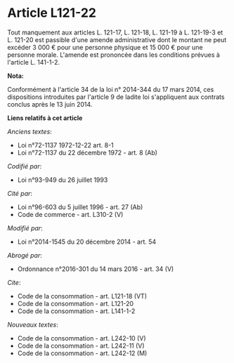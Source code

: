 # Article L121-22

Tout manquement aux articles L. 121-17, L. 121-18, L. 121-19 à L. 121-19-3 et L. 121-20 est passible d'une amende
administrative dont le montant ne peut excéder 3 000 € pour une personne physique et 15 000 € pour une personne morale.
L'amende est prononcée dans les conditions prévues à l'article L. 141-1-2.

**Nota:**

Conformément à l'article 34 de la loi n° 2014-344 du 17 mars 2014, ces dispositions introduites par l'article 9 de ladite loi
s'appliquent aux contrats conclus après le 13 juin 2014.

**Liens relatifs à cet article**

_Anciens textes_:

  - Loi n°72-1137 1972-12-22 art. 8-1
  - Loi n°72-1137 du 22 décembre 1972 - art. 8 (Ab)

_Codifié par_:

  - Loi n°93-949 du 26 juillet 1993

_Cité par_:

  - Loi n°96-603 du 5 juillet 1996 - art. 27 (Ab)
  - Code de commerce - art. L310-2 (V)

_Modifié par_:

  - Loi n°2014-1545 du 20 décembre 2014 - art. 54

_Abrogé par_:

  - Ordonnance n°2016-301 du 14 mars 2016 - art. 34 (V)

_Cite_:

  - Code de la consommation - art. L121-18 (VT)
  - Code de la consommation - art. L121-20
  - Code de la consommation - art. L141-1-2

_Nouveaux textes_:

  - Code de la consommation - art. L242-10 (V)
  - Code de la consommation - art. L242-11 (V)
  - Code de la consommation - art. L242-12 (M)
